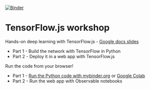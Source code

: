 
[![Binder](https://mybinder.org/badge_logo.svg)](https://mybinder.org/v2/gh/pacm/tfjs-workshop/master)

# TensorFlow.js workshop

Hands-on deep learning with TensorFlow.js - [Google docs slides](https://docs.google.com/presentation/d/1qTxk0OIiUX9gunQ5niX9nBSU7mZLpLDAn3--BuP1L80/edit?usp=sharing)

* Part 1 - Build the network with TensorFlow in Python
* Part 2 - Deploy it in a web app with TensorFlow.js

Run the code from your browser!

* Part 1 - [Run the Python code with mybinder.org](https://mybinder.org/v2/gh/pacm/tfjs-workshop/master) or [Google Colab](https://colab.research.google.com/)
* Part 2 - Run the web app with Observable notebooks
